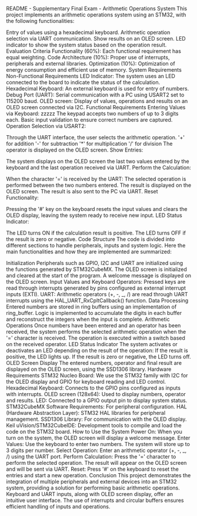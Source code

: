 README - Supplementary Final Exam - Arithmetic Operations System This project implements an arithmetic operations system using an STM32, with the following functionalities:

Entry of values ​​using a hexadecimal keyboard. Arithmetic operation selection via UART communication. Show results on an OLED screen. LED indicator to show the system status based on the operation result. Evaluation Criteria Functionality (60%): Each functional requirement has equal weighting. Code Architecture (10%): Proper use of interrupts, peripherals and external libraries. Optimization (10%): Optimization of energy consumption and efficient use of memory. System Requirements Non-Functional Requirements LED Indicator: The system uses an LED connected to the board to indicate the status of the calculation. Hexadecimal Keyboard: An external keyboard is used for entry of numbers. Debug Port (UART): Serial communication with a PC using USART2 set to 115200 baud. OLED screen: Display of values, operations and results on an OLED screen connected via I2C. Functional Requirements Entering Values ​​via Keyboard:
zzzzz
The keypad accepts two numbers of up to 3 digits each. Basic input validation to ensure correct numbers are captured. Operation Selection via USART2:

Through the UART interface, the user selects the arithmetic operation. '+' for addition '-' for subtraction '\*' for multiplication '/' for division The operator is displayed on the OLED screen. Show Entries:

The system displays on the OLED screen the last two values ​​entered by the keyboard and the last operation received via UART. Perform the Calculation:

When the character '=' is received by the UART: The selected operation is performed between the two numbers entered. The result is displayed on the OLED screen. The result is also sent to the PC via UART. Reset Functionality:

Pressing the '#' key on the keyboard resets the input values ​​and clears the OLED display, leaving the system ready to receive new input. LED Status Indicator:

The LED turns ON if the calculation result is positive. The LED turns OFF if the result is zero or negative. Code Structure The code is divided into different sections to handle peripherals, inputs and system logic. Here the main functionalities and how they are implemented are summarized:

Initialization Peripherals such as GPIO, I2C and UART are initialized using the functions generated by STM32CubeMX. The OLED screen is initialized and cleared at the start of the program. A welcome message is displayed on the OLED screen. Input Values ​​and Keyboard Operators: Pressed keys are read through interrupts generated by pins configured as external interrupt inputs (EXTI). UART: Arithmetic operators (+, -, _, /) are read through UART interrupts using the HAL_UART_RxCpltCallback() function. Data Processing Entered numbers are stored in ring buffers using an implementation of ring_buffer. Logic is implemented to accumulate the digits in each buffer and reconstruct the integers when the input is complete. Arithmetic Operations Once numbers have been entered and an operator has been received, the system performs the selected arithmetic operation when the '=' character is received. The operation is executed within a switch based on the received operator. LED Status Indicator The system activates or deactivates an LED depending on the result of the operation: If the result is positive, the LED lights up. If the result is zero or negative, the LED turns off. OLED Screen Display The entered numbers, operator and final result are displayed on the OLED screen, using the SSD1306 library. Hardware Requirements STM32 Nucleo Board: We use the STM32 family with I2C for the OLED display and GPIO for keyboard reading and LED control. Hexadecimal Keyboard: Connects to the GPIO pins configured as inputs with interrupts. OLED screen (128x64): Used to display numbers, operator and results. LED: Connected to a GPIO output pin to display system status. STM32CubeMX Software Requirements: For peripheral configuration. HAL (Hardware Abstraction Layer): STM32 HAL libraries for peripheral management. SSD1306 Library: For communication with the OLED display. Keil uVision/STM32CubeIDE: Development tools to compile and load the code on the STM32 board. How to Use the System Power On: When you turn on the system, the OLED screen will display a welcome message. Enter Values: Use the keyboard to enter two numbers. The system will store up to 3 digits per number. Select Operation: Enter an arithmetic operator (+, -, _, /) using the UART port. Perform Calculation: Press the '=' character to perform the selected operation. The result will appear on the OLED screen and will be sent via UART. Reset: Press '#' on the keyboard to reset the entries and start a new operation. Conclusion This project demonstrates the integration of multiple peripherals and external devices into an STM32 system, providing a solution for performing basic arithmetic operations. Keyboard and UART inputs, along with OLED screen display, offer an intuitive user interface. The use of interrupts and circular buffers ensures efficient handling of inputs and operations.
